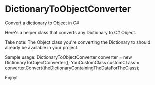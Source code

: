 # DictionaryToObjectConverter
Convert a dictionary to Object in C#

Here's a helper class that converts any Dictionary to C# Object.

Take note: The Object class you're converting the Dictionary to should already be available in your project.

Sample usage:
DictionaryToObjectConverter converter = new DictionaryToObjectConverter();
YouCustomClass customCLass = converter.Convert<YouCustomClass>(theDictionaryContainingTheDataForTheClass);

Enjoy!
